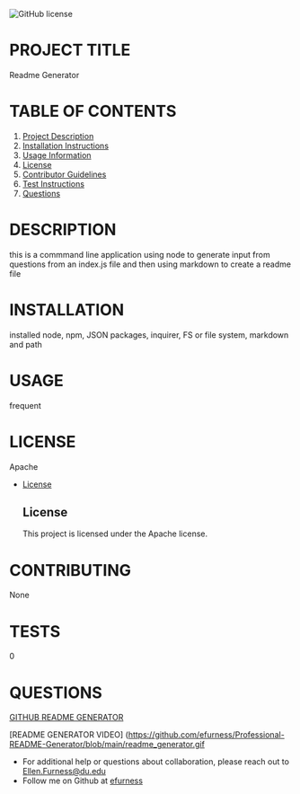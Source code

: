![GitHub license](https://img.shields.io/badge/license-MIT-blue.svg)
# PROJECT TITLE 
 Readme Generator
# TABLE OF CONTENTS 
 
1. [Project Description](#project-description)
2. [Installation Instructions](#installation)
3. [Usage Information](#usage)
4. [License](#license)
5. [Contributor Guidelines](#contributors)
6. [Test Instructions](#tests)
7. [Questions](#questions)
# DESCRIPTION 
 this is a commmand line application using node to generate input from questions from an index.js file and then using markdown to create a readme file
# INSTALLATION 
installed node, npm, JSON packages, inquirer, FS or file system, markdown and path
# USAGE 
 frequent
# LICENSE 
Apache
  
* [License](#license)

  ## License
    This project is licensed under the Apache license.
# CONTRIBUTING 
None
# TESTS 
 0
# QUESTIONS 
 
[GITHUB README GENERATOR](https://github.com/efurness/Professional-README-Generator.git)

[README GENERATOR VIDEO] (https://github.com/efurness/Professional-README-Generator/blob/main/readme_generator.gif
    

* For additional help or questions about collaboration, please reach out to Ellen.Furness@du.edu
* Follow me on Github at [efurness](http://github.com/efurness)